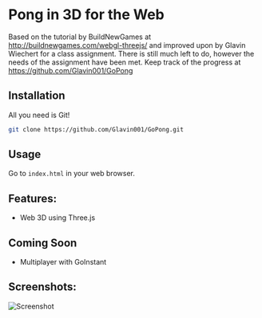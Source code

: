 # Pong in 3D for the Web

Based on the tutorial by BuildNewGames at http://buildnewgames.com/webgl-threejs/ 
and improved upon by Glavin Wiechert for a class assignment. 
There is still much left to do, however the needs of the assignment have been met.
Keep track of the progress at https://github.com/Glavin001/GoPong 

## Installation
All you need is Git!
```bash
git clone https://github.com/Glavin001/GoPong.git
```

## Usage
Go to `index.html` in your web browser.

## Features:
- Web 3D using Three.js

## Coming Soon
- Multiplayer with GoInstant

## Screenshots:
![Screenshot](threejs-webgl-pong.png "Screenshot")
